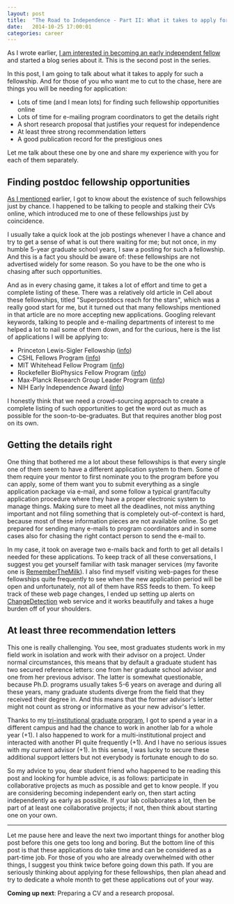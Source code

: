```yaml
---
layout: post
title:  "The Road to Independence - Part II: What it takes to apply for fellowships"
date:   2014-10-25 17:00:01
categories: career
---
```


As I wrote earlier, 
[I am interested in becoming an early independent fellow](http://ergoso.me/career/2014/10/16/the-road-to-independence-independent-postdoc-fellowships.html)
and started a blog series about it.
This is the second post in the series.

In this post, I am going to talk about what it takes to apply for such a fellowship.
And for those of you who want me to cut to the chase, 
here are things you will be needing for application:

- Lots of time (and I mean lots) for finding such fellowship opportunities online
- Lots of time for e-mailing program coordinators to get the details right
- A short research proposal that justifies your request for independence
- At least three strong recommendation letters
- A good publication record for the prestigious ones

Let me talk about these one by one and share my experience with you for each of them separately.

## Finding postdoc fellowship opportunities
[As I mentioned](http://ergoso.me/career/2014/10/16/the-road-to-independence-independent-postdoc-fellowships.html) earlier, I got to know about the existence of such fellowships just by chance.
I happened to be talking to people and stalking their CVs online,
which introduced me to one of these fellowships just by coincidence.

I usually take a quick look at the job postings whenever I have a chance
and try to get a sense of what is out there waiting for me;
but not once, in my humble 5-year graduate school years, I saw a posting for such a fellowship.
And this is a fact you should be aware of: these fellowships are not advertised widely for some reason.
So you have to be the one who is chasing after such opportunities.

And as in every chasing game, it takes a lot of effort and time to get a complete listing of these.
There was a relatively old article in Cell about these fellowships, titled "Superpostdocs reach for the stars",
which was a really good start for me, but it turned out that many fellowships mentioned in that article are no more accepting new applications.
Googling relevant keywords, talking to people and e-mailing departments of interest to me helped a lot to nail some of them down,
and for the curious, here is the list of applications I will be applying to:

- Princeton Lewis-Sigler Fellowship ([info](http://www.princeton.edu/genomics/lewis-sigler-fellows/))
- CSHL Fellows Program ([info](http://www.cshl.edu/Research/CSHL-Fellows-Program.html))
- MIT Whitehead Fellow Program ([info](http://wi.mit.edu/people/fellows))
- Rockefeller BioPhysics Fellow Program ([info](http://uqbar.rockefeller.edu/fellows.html))
- Max-Planck Research Group Leader Program ([info](http://www.mpg.de/mprg_apply))
- NIH Early Independence Award ([info](http://commonfund.nih.gov/earlyindependence/index))

I honestly think that we need a crowd-sourcing approach to create a complete listing of such opportunities to get the word out as much as possible for the soon-to-be-graduates.
But that requires another blog post on its own.

## Getting the details right
One thing that bothered me a lot about these fellowships is that every single one of them seem to have a different application system to them. 
Some of them require your mentor to first nominate you to the program before you can apply,
some of them want you to submit everything as a single application package via e-mail,
and some follow a typical grant/faculty application procedure where they have a proper electronic system to manage things.
Making sure to meet all the deadlines, not miss anything important and not filing something that is completely out-of-context is hard,
because most of these information pieces are not available online.
So get prepared for sending many e-mails to program coordinators
and in some cases also for chasing the right contact person to send the e-mail to.

In my case, it took on average two e-mails back and forth to get all details I needed for these applications.
To keep track of all these conversations, I suggest you get yourself familiar with task manager services (my favorite one is [RememberTheMilk](https://www.rememberthemilk.com/)).
I also find myself visiting web-pages for these fellowships quite frequently to see when the new application period will be open
and unfortunately, not all of them have RSS feeds to them.
To keep track of these web page changes, I ended up setting up alerts on [ChangeDetection](https://www.changedetection.com/) web service
and it works beautifully and takes a huge burden off of your shoulders.

## At least three recommendation letters
This one is really challenging.
You see, most graduates students work in my field work in isolation and work with their advisor on a project.
Under normal circumstances, this means that by default a graduate student has two secured reference letters: 
one from her graduate school advisor and one from her previous advisor.
The latter is somewhat questionable, because Ph.D. programs usually takes 5-6 years on average
and during all these years, many graduate students diverge from the field that they received their degree in.
And this means that the former advisor's letter might not count as strong or informative as your new advisor's letter.

Thanks to my [tri-institutional graduate program](http://www.triiprograms.org/cbm/), I got to spend a year in a different campus and had the chance to work in another lab for a whole year (+1).
I also happened to work for a multi-institutional project and interacted with another PI quite frequently (+1).
And I have no serious issues with my current advisor (+1).
In this sense, I was lucky to secure these additional support letters but not everybody is fortunate enough to do so.

So my advice to you, dear student friend who happened to be reading this post and looking for humble advice, is as follows:
participate in collaborative projects as much as possible and get to know people.
If you are considering becoming independent early on, then start acting independently as early as possible.
If your lab collaborates a lot, then be part of at least one collaborative projects;
if not, then think about starting one on your own.

---

Let me pause here and leave the next two important things for another blog post before this one gets too long and boring.
But the bottom line of this post is that these applications do take time 
and can be considered as a part-time job.
For those of you who are already overwhelmed with other things, I suggest you think twice before going down this path.
If you are seriously thinking about applying for these fellowships,
then plan ahead and try to dedicate a whole month to get these applications out of your way.

**Coming up next**: Preparing a CV and a research proposal.
